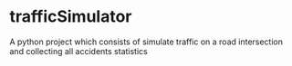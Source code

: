 # trafficSimulator
A python project which consists of simulate traffic on a road intersection and collecting all accidents statistics
